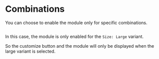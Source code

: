# Combinations

You can choose to enable the module only for specific combinations.

<img srcset="/productdesigner/images/combinations-list.jpg 2x" class="border padding">

In this case, the module is only enabled for the `Size: Large` variant.

So the customize button and the module will only be displayed when the large variant is selected.

<img srcset="/productdesigner/images/combination-large.jpg 2x" class="border padding">
